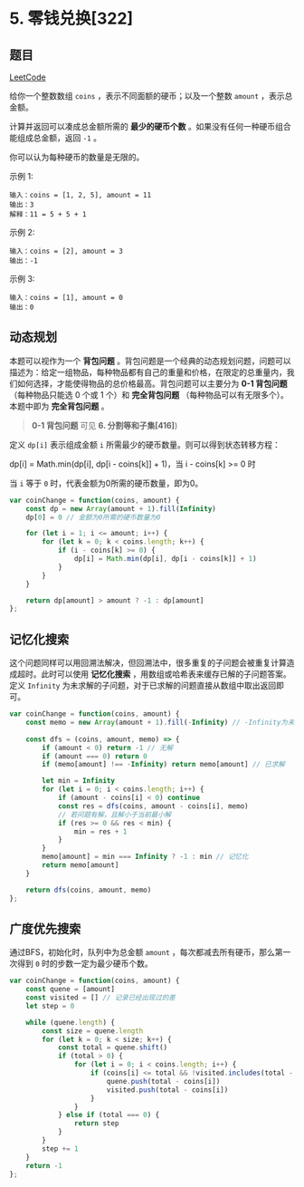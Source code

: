 # 5. 零钱兑换[322]

## 题目

[LeetCode](https://leetcode.cn/problems/coin-change/)

给你一个整数数组 `coins` ，表示不同面额的硬币；以及一个整数 `amount` ，表示总金额。

计算并返回可以凑成总金额所需的 **最少的硬币个数** 。如果没有任何一种硬币组合能组成总金额，返回 `-1` 。

你可以认为每种硬币的数量是无限的。

示例 1:

```
输入：coins = [1, 2, 5], amount = 11
输出：3 
解释：11 = 5 + 5 + 1
```

示例 2:

```
输入：coins = [2], amount = 3
输出：-1
```

示例 3:

```
输入：coins = [1], amount = 0
输出：0
```

## 动态规划

本题可以视作为一个 **背包问题** 。背包问题是一个经典的动态规划问题，问题可以描述为：给定一组物品，每种物品都有自己的重量和价格，在限定的总重量内，我们如何选择，才能使得物品的总价格最高。背包问题可以主要分为 **0-1 背包问题** （每种物品只能选 0 个或 1 个）和 **完全背包问题** （每种物品可以有无限多个）。本题中即为 **完全背包问题** 。

> **0-1 背包问题** 可见 **6. 分割等和子集[416]**)

定义 `dp[i]` 表示组成金额 `i` 所需最少的硬币数量。则可以得到状态转移方程：

<latexDisplay>
dp[i] = Math.min(dp[i], dp[i - coins[k]] + 1)，当 i - coins[k] >= 0 时
</latexDisplay>

当 `i` 等于 `0` 时，代表金额为0所需的硬币数量，即为0。

```javascript
var coinChange = function(coins, amount) {
    const dp = new Array(amount + 1).fill(Infinity)
    dp[0] = 0 // 金额为0所需的硬币数量为0

    for (let i = 1; i <= amount; i++) {
        for (let k = 0; k < coins.length; k++) {
            if (i - coins[k] >= 0) {
                dp[i] = Math.min(dp[i], dp[i - coins[k]] + 1)
            }
        }
    }

    return dp[amount] > amount ? -1 : dp[amount]
};
```

## 记忆化搜索

这个问题同样可以用回溯法解决，但回溯法中，很多重复的子问题会被重复计算造成超时。此时可以使用 **记忆化搜索** ，用数组或哈希表来缓存已解的子问题答案。定义 `Infinity` 为未求解的子问题，对于已求解的问题直接从数组中取出返回即可。

```javascript
var coinChange = function(coins, amount) {
    const memo = new Array(amount + 1).fill(-Infinity) // -Infinity为未访问
    
    const dfs = (coins, amount, memo) => {
        if (amount < 0) return -1 // 无解
        if (amount === 0) return 0
        if (memo[amount] !== -Infinity) return memo[amount] // 已求解

        let min = Infinity
        for (let i = 0; i < coins.length; i++) {
            if (amount - coins[i] < 0) continue
            const res = dfs(coins, amount - coins[i], memo)
            // 若问题有解，且解小于当前最小解
            if (res >= 0 && res < min) {
                min = res + 1
            }
        }
        memo[amount] = min === Infinity ? -1 : min // 记忆化
        return memo[amount]
    }

    return dfs(coins, amount, memo)
};
```

## 广度优先搜索

通过BFS，初始化时，队列中为总金额 `amount` ，每次都减去所有硬币，那么第一次得到 `0` 时的步数一定为最少硬币个数。

```javascript
var coinChange = function(coins, amount) {
    const quene = [amount]
    const visited = [] // 记录已经出现过的差
    let step = 0

    while (quene.length) {
        const size = quene.length
        for (let k = 0; k < size; k++) {
            const total = quene.shift()
            if (total > 0) {
                for (let i = 0; i < coins.length; i++) {
                    if (coins[i] <= total && !visited.includes(total - coins[i])) {
                        quene.push(total - coins[i])
                        visited.push(total - coins[i])
                    }
                }
            } else if (total === 0) {
                return step
            }
        }
        step += 1
    }
    return -1
};
```